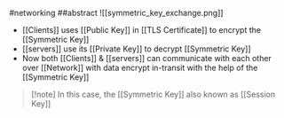 #networking 
##abstract
![[symmetric_key_exchange.png]]
- [[Clients]] uses [[Public Key]] in [[TLS Certificate]] to encrypt the [[Symmetric Key]]
- [[servers]] use its [[Private Key]] to decrypt [[Symmetric Key]]
- Now both [[Clients]] & [[servers]] can communicate with each other over [[Network]] with data encrypt in-transit with the help of the [[Symmetric Key]]

>[!note] In this case, the [[Symmetric Key]] also known as [[Session Key]]